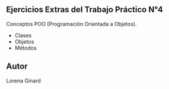 ## Ejercicios Extras del Trabajo Práctico N°4

Conceptos POO (Programación Orientada a Objetos).

- Clases
- Objetos
- Métodos

## Autor
Lorena Ginard